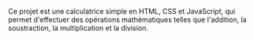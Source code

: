 Ce projet est une calculatrice simple en HTML, CSS et JavaScript, qui permet d'effectuer des opérations mathématiques telles que l'addition, la soustraction, la multiplication et la division.

